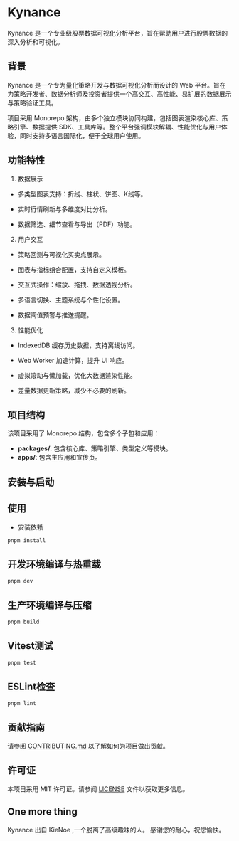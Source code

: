 # Kynance

Kynance 是一个专业级股票数据可视化分析平台，旨在帮助用户进行股票数据的深入分析和可视化。

## 背景

Kynance 是一个专为量化策略开发与数据可视化分析而设计的 Web 平台。旨在为策略开发者、数据分析师及投资者提供一个高交互、高性能、易扩展的数据展示与策略验证工具。

项目采用 Monorepo 架构，由多个独立模块协同构建，包括图表渲染核心库、策略引擎、数据提供 SDK、工具库等。整个平台强调模块解耦、性能优化与用户体验，同时支持多语言国际化，便于全球用户使用。

## 功能特性

1. 数据展示

- 多类型图表支持：折线、柱状、饼图、K线等。

- 实时行情刷新与多维度对比分析。

- 数据筛选、细节查看与导出（PDF）功能。

2. 用户交互

- 策略回测与可视化买卖点展示。

- 图表与指标组合配置，支持自定义模板。

- 交互式操作：缩放、拖拽、数据透视分析。

- 多语言切换、主题系统与个性化设置。

- 数据阈值预警与推送提醒。

3. 性能优化

- IndexedDB 缓存历史数据，支持离线访问。

- Web Worker 加速计算，提升 UI 响应。

- 虚拟滚动与懒加载，优化大数据渲染性能。

- 差量数据更新策略，减少不必要的刷新。

## 项目结构

该项目采用了 Monorepo 结构，包含多个子包和应用：

- **packages/**: 包含核心库、策略引擎、类型定义等模块。
- **apps/**: 包含主应用和宣传页。

## 安装与启动

## 使用

- 安装依赖

```sh
pnpm install
```

## 开发环境编译与热重载

```sh
pnpm dev
```

## 生产环境编译与压缩

```sh
pnpm build
```

## Vitest测试

```sh
pnpm test
```

## ESLint检查

```sh
pnpm lint
```

## 贡献指南

请参阅 [CONTRIBUTING.md](./CONTRIBUTING.md) 以了解如何为项目做出贡献。

## 许可证

本项目采用 MIT 许可证。请参阅 [LICENSE](./LICENSE) 文件以获取更多信息。

## One more thing

Kynance 出自 KieNoe ,一个脱离了高级趣味的人。
感谢您的耐心，祝您愉快。
